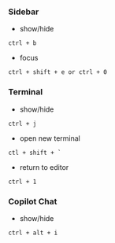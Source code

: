 ### Sidebar
- show/hide
````
ctrl + b
````
- focus
````
ctrl + shift + e or ctrl + 0
````
### Terminal
- show/hide
````
ctrl + j
````
- open new terminal
````
ctl + shift + `
````
- return to editor
````
ctrl + 1
````
### Copilot Chat
- show/hide  
````
ctrl + alt + i
````